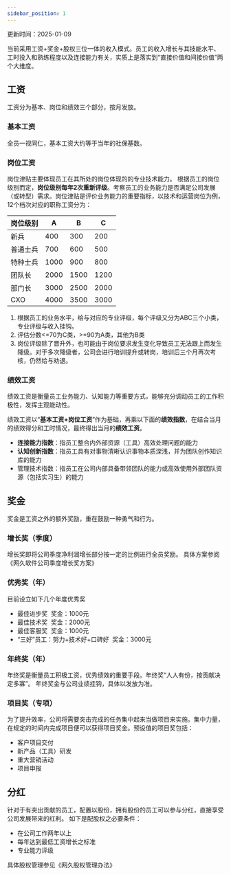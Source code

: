 ```yaml
---
sidebar_position: 1
---
```


更新时间：2025-01-09

当前采用工资+奖金+股权三位一体的收入模式。员工的收入增长与其技能水平、工时投入和熟练程度以及连接能力有关，实质上是落实到“直接价值和间接价值”两个大维度。

## 工资

工资分为基本、岗位和绩效三个部分，按月发放。

### 基本工资

全员一视同仁，基本工资大约等于当年的社保基数。

### 岗位工资

岗位津贴主要体现员工在其所处的岗位体现的的专业技术能力。
根据员工的岗位级别而定，**岗位级别每年2次重新评级**。考察员工的业务能力是否满足公司发展（或转型）需求。岗位津贴是评价业务能力的重要指标，以技术和运营岗位为例，12个档次对应的职称工资分为：

| 岗位级别                                                     | A    | B    | C    |
| ------------------------------------------------------------ | ---- | ---- | ---- |
| 新兵                                                         | 400  | 300  | 200  |
| 普通士兵                                                     | 700  | 600  | 500  |
| 特种士兵                                                     | 1000 | 900  | 800  |
| 团队长                                                       | 2000 | 1500 | 1200 |
| 部门长                                                       | 3000 | 2500 | 2000 |
| CXO                                                          | 4000 | 3500 | 3000 |

1. 根据员工的业务水平，给与对应的专业评级，每个评级又分为ABC三个小类，专业评级与收入挂钩。
2. 评估分数<=70为C类，>=90为A类，其他为B类
3. 岗位评级除了晋升外，也可能由于岗位要求发生变化导致员工无法跟上而发生降级。对于多次降级者，公司会进行培训提升或转岗，培训后三个月再次考核，仍然给与劝退。

### 绩效工资

绩效工资是衡量员工业务能力、认知能力等重要方式，能够充分调动员工的工作积极性，发挥主观能动性。

绩效工资以“**基本工资+岗位工资**”作为基础，再乘以下面的**绩效指数**，在结合当月的绩效得分和工时情况，最终得出当月的**绩效工资**。

- **连接能力指数**：指员工整合内外部资源（工具）高效处理问题的能力
- **认知创新指数**：指员工具有对事物清晰认识事物本质深浅，并为团队创作知识库的能力
- 管理技术指数：指员工在公司内部具备带领团队的能力或高效使用外部团队资源（包括实习生）的能力

## 奖金

奖金是工资之外的额外奖励，重在鼓励一种勇气和行为。

### 增长奖（季度）

增长奖即将公司季度净利润增长部分按一定的比例进行全员奖励。
具体方案参阅《网久软件公司季度增长奖方案》

### 优秀奖（年）

目前设立如下几个年度优秀奖

- 最佳进步奖  奖金：1000元
- 最佳技术奖  奖金：2000元
- 最佳客服奖  奖金：1000元
- “三好”员工：努力+技术好+口碑好  奖金：3000元

### 年终奖（年）

年终奖是衡量员工积极工资，优秀绩效的重要手段。年终奖“人人有份，按贡献决定多寡”。
年终奖金与公司业绩挂钩，具体以发放为准。

### 项目奖（专项）

为了提升效率，公司将需要突击完成的任务集中起来当做项目来实施。集中力量，在规定的时间内完成项目便可以获得项目奖金。预设值的项目奖包括：

- 客户项目交付
- 新产品（工具）研发
- 重大营销活动
- 项目申报

## 分红

针对于有突出贡献的员工，配置以股份，拥有股份的员工可以参与分红，直接享受公司发展带来的红利。
如下是配股权之必要条件：

- 在公司工作两年以上
- 每年达到最低工资增长之标准
- 专业能力评级

具体股权管理参见《网久股权管理办法》
